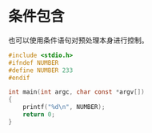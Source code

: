 # 条件包含

也可以使用条件语句对预处理本身进行控制。

```c
#include <stdio.h>
#ifndef NUMBER
#define NUMBER 233
#endif

int main(int argc, char const *argv[])
{
	printf("%d\n", NUMBER);
    return 0;
}
```

